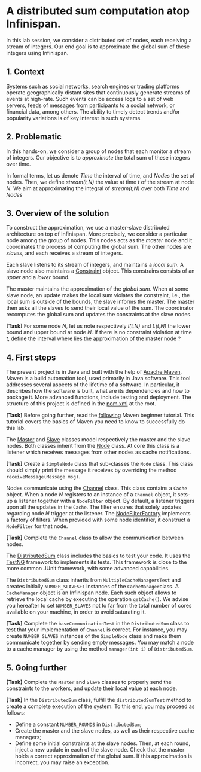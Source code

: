 # A distributed sum computation atop Infinispan.

In this lab session, we consider a distributed set of nodes, each receiving a stream of integers.
Our end goal is to approximate the global sum of these integers using Infinispan.

## 1. Context

Systems such as social networks, search engines or trading platforms operate geographically distant sites that continuously generate streams of events at high-rate.
Such events can be access logs to a set of web servers, feeds of messages from participants to a social network, or financial data, among others.
The ability to timely detect trends and/or popularity variations is of key interest in such systems.

## 2. Problematic

In this hands-on, we consider a group of nodes that each monitor a stream of integers.
Our objective is to *approximate* the total sum of these integers over time.

In formal terms, let us denote *Time* the interval of time, and *Nodes* the set of nodes.
Then, we define *stream(t,N)* the value at time *t* of the stream at node *N*.
We aim at approximating the integral of *stream(t,N)* over both *Time* and *Nodes*

## 3. Overview of the solution

To construct the approximation, we use a master-slave distributed architecture on top of Infinispan.
More precisely, we consider a particular node among the group of nodes.
This nodes acts as the *master* node and it coordinates the process of computing the global sum.
The other nodes are *slaves*, and each receives a stream of integers.

Each slave listens to its stream of integers, and maintains a *local sum*.
A slave node also maintains a [Constraint](src/main/java/eu/tsp/distsum/Constraint.java) object.
This constrains consists of an *upper* and a *lower* bound.

The master maintains the approximation of the *global sum*.
When at some slave node, an update makes the local sum violates the constraint, i.e., the local sum is outside of the bounds, the slave informs the master.
The master then asks all the slaves to send their local value of the sum.
The coordinator recomputes the global sum and updates the constraints at the slave nodes.

**[Task]** For some node *N*, let us note respectively *l(t,N)* and *L(t,N)* the lower bound and upper bound at node *N*.
If there is no constraint violation at time *t*, define the interval where lies the approximation of the master node ? 

## 4. First steps

The present project is in Java and built with the help of [Apache Maven](https://maven.apache.org).
Maven is a build automation tool, used primarily in Java software.
This tool addresses several aspects of the lifetime of a software.
In particular, it describes how the software is built, what are its dependencies and how to package it.
More advanced functions, include testing and deployment.
The structure of this project is defined in the [pom.xml](pom.xml) at the root.

**[Task]** Before going further, read the [following](https://maven.apache.org/guides/getting-started/maven-in-five-minutes.html) Maven beginner tutorial.
This tutorial covers the basics of Maven you need to know to successfully do this lab.

The [Master](src/main/java/eu/tsp/distsum/Master.java) and [Slave](src/main/java/eu/tsp/distsum/Slave.java) classes model respectively the master and the slave nodes.
Both classes inherit from the [Node](src/main/java/eu/tsp/distsum/Node.java) class.
At core this class is a listener which receives messages from other nodes as cache notifications.

**[Task]** Create a `SimpleNode` class that sub-classes the `Node` class.
This class should simply print the message it receives by overriding the method `receiveMessage(Message msg)`.

Nodes communicate using the [Channel](src/main/java/eu/tsp/distsum/Channel.java) class.
This class contains a `Cache` object. 
When a node *N* registers to an instance of a `Channel` object, it sets-up a listener together with a `NodeFilter` object.
By default, a listener triggers upon all the updates in the `Cache`.
The filter ensures that solely updates regarding node *N* trigger at the listener.
The [NodeFilterFactory](src/main/java/eu/tsp/distsum/NodeFilterFactory.java) implements a factory of filters.
When provided with some node identifier, it construct a `NodeFilter` for that node.

**[Task]** Complete the `Channel` class to allow the communication between nodes.

The [DistributedSum](src/test/java/eu/tsp/distsum/DistributedSum.java) class includes the basics to test your code.
It uses the [TestNG](http://testng.org/doc/index.html) framework to implements its tests.
This framework is close to the more common JUnit framework, with some advanced capabilities.

The `DistributedSum` class inherits from `MultipleCacheManagersTest` and creates initially `NUMBER_SLAVES+1` instances of the `CacheManager`class.
A `CacheManager` object is an Infinispan node.
Each such object allows to retrieve the local cache by executing the operation `getCache()`.
We advise you hereafter to set `NUMBER_SLAVES` not to far from the total number of cores available on your machine, in order to avoid saturating it.

**[Task]** Complete the `baseCommunicationTest` in the `DistributedSum` class to test that your implementation of `Channel` is correct.
For instance, you may create `NUMBER_SLAVES` instances of the `SimpleNode` class and make them communicate together by sending empty messages.
You may match a node to a cache manager by using the method `manager(int i)` of `DistributedSum`.

## 5. Going further 

**[Task]** Complete the `Master` and `Slave` classes to properly send the constraints to the workers, and update their local value at each node.

**[Task]** In the `DistributedSum` class, fulfill the `distributedSumTest` method to create a complete execution of the system.
To this end, you may proceed as follows:
- Define a constant `NUMBER_ROUNDS` in `DistributedSum`;
- Create the master and the slave nodes, as well as their respective cache managers;
- Define some initial constraints at the slave nodes.
Then, at each round,  inject a new update in each of the slave node.
Check that the master holds a correct approximation of the global sum.
If this approximation is incorrect, you may raise an exception.
